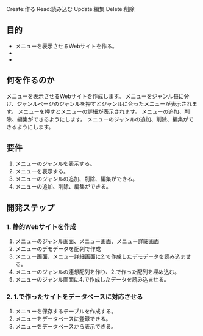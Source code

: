 Create:作る
Read:読み込む
Update:編集
Delete:削除

## 目的
* メニューを表示させるWebサイトを作る。
*
*

## 何を作るのか

メニューを表示させるWebサイトを作成します。
メニューをジャンル毎に分け、ジャンルページのジャンルを押すとジャンルに合ったメニューが表示されます。
メニューを押すとメニューの詳細が表示されます。
メニューの追加、削除、編集ができるようにします。
メニューのジャンルの追加、削除、編集ができるようにします。

## 要件

1. メニューのジャンルを表示する。
2. メニューを表示する。
3. メニューのジャンルの追加、削除、編集ができる。
4. メニューの追加、削除、編集ができる。

## 開発ステップ

### 1. 静的Webサイトを作成
1. メニューのジャンル画面、メニュー画面、メニュー詳細画面
2. メニューのデモデータを配列で作成
3. メニュー画面、メニュー詳細画面に2.で作成したデモデータを読み込ませる。
4. メニューのジャンルの連想配列を作り、2.で作った配列を埋め込む。
5. メニューのジャンル画面に4.で作成したデータを読み込ませる。

### 2. 1.で作ったサイトをデータベースに対応させる
1. メニューを保存するテーブルを作成する。
2. メニューをデータベースに登録できる。
3. メニューをデータベースから表示できる。
